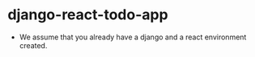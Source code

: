 # django-react-todo-app




* We assume that you already have a django and a react environment created.

